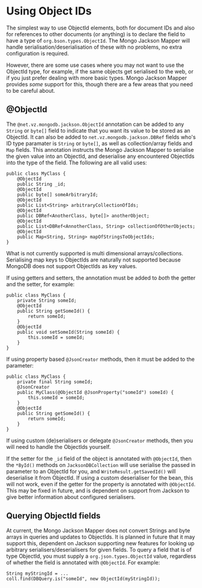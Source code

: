 Using Object IDs
================

The simplest way to use ObjectId elements, both for document IDs and also for references to other documents (or anything) is to declare the field to have a type of `org.bson.types.ObjectId`.  The Mongo Jackson Mapper will handle serialisation/deserialisation of these with no problems, no extra configuration is required.

However, there are some use cases where you may not want to use the ObjectId type, for example, if the same objects get serialised to the web, or if you just prefer dealing with more basic types.  Mongo Jackson Mapper provides *some* support for this, though there are a few areas that you need to be careful about.

@ObjectId
---------

The `@net.vz.mongodb.jackson.ObjectId` annotation can be added to any `String` or `byte[]` field to indicate that you want its value to be stored as an ObjectId.  It can also be added to `net.vz.mongodb.jackson.DBRef` fields who's ID type paramater is `String` or `byte[]`, as well as collection/array fields and `Map` fields.  This annotation instructs the Mongo Jackson Mapper to serialise the given value into an ObjectId, and deserialise any encountered ObjectIds into the type of the field.  The following are all valid uses:

    public class MyClass {
        @ObjectId
        public String _id;
        @ObjectId
        public byte[] someArbitraryId;
        @ObjectId
        public List<String> arbitraryCollectionOfIds;
        @ObjectId
        public DBRef<AnotherClass, byte[]> anotherObject;
        @ObjectId
        public List<DBRef<AnnotherClass, String> collectionOfOtherObjects;
        @ObjectId
        public Map<String, String> mapOfStringsToObjectIds;
    }

What is not currently supported is multi dimensional arrays/collections.  Serialising map keys to ObjectIds are naturally not supported because MongoDB does not support ObjectIds as key values.

If using getters and setters, the annotation must be added to *both* the getter and the setter, for example:

    public class MyClass {
        private String someId;
        @ObjectId
        public String getSomeId() {
            return someId;
        }
        @ObjectId
        public void setSomeId(String someId) {
            this.someId = someId;
        }
    }

If using property based `@JsonCreator` methods, then it must be added to the parameter:

    public class MyClass {
        private final String someId;
        @JsonCreator
        public MyClass(@ObjectId @JsonProperty("someId") someId) {
            this.someId = someId;
        }
        @ObjectId
        public String getSomeId() {
            return someId;
        }
    }

If using custom (de)serialisers or delegate `@JsonCreator` methods, then you will need to handle the ObjectIds yourself.

If the setter for the `_id` field of the object is annotated with `@ObjectId`, then the `*ById()` methods on `JacksonDBCollection` will use serialise the passed in parameter to an ObjectId for you, and `WriteResult.getSavedId()` will deserialise it from ObjectId.  If using a custom deserialiser for the bean, this will not work, even if the getter for the property is annotated with `@ObjectId`.  This may be fixed in future, and is dependent on support from Jackson to give better information about configured serialisers.

Querying ObjectId fields
------------------------

At current, the Mongo Jackson Mapper does not convert Strings and byte arrays in queries and updates to ObjectIds.  It is planned in future that it may support this, dependent on Jackson supporting new features for looking up arbitrary serialisers/deserialisers for given fields.  To query a field that is of type ObjectId, you must supply a `org.json.types.ObjectId` value, regardless of whether the field is annotated with `@ObjectId`.  For example:

    String myStringId = ...
    coll.find(DBQuery.is("someId", new ObjectId(myStringId));

